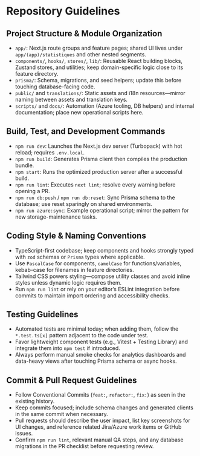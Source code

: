 # Repository Guidelines

## Project Structure & Module Organization
- `app/`: Next.js route groups and feature pages; shared UI lives under `app/(app)/statistiques` and other nested segments.
- `components/`, `hooks/`, `stores/`, `lib/`: Reusable React building blocks, Zustand stores, and utilities; keep domain-specific logic close to its feature directory.
- `prisma/`: Schema, migrations, and seed helpers; update this before touching database-facing code.
- `public/` and `translations/`: Static assets and i18n resources—mirror naming between assets and translation keys.
- `scripts/` and `docs/`: Automation (Azure tooling, DB helpers) and internal documentation; place new operational scripts here.

## Build, Test, and Development Commands
- `npm run dev`: Launches the Next.js dev server (Turbopack) with hot reload; requires `.env.local`.
- `npm run build`: Generates Prisma client then compiles the production bundle.
- `npm start`: Runs the optimized production server after a successful build.
- `npm run lint`: Executes `next lint`; resolve every warning before opening a PR.
- `npm run db:push` / `npm run db:reset`: Sync Prisma schema to the database; use reset sparingly on shared environments.
- `npm run azure:sync`: Example operational script; mirror the pattern for new storage-maintenance tasks.

## Coding Style & Naming Conventions
- TypeScript-first codebase; keep components and hooks strongly typed with `zod` schemas or `Prisma` types where applicable.
- Use `PascalCase` for components, `camelCase` for functions/variables, kebab-case for filenames in feature directories.
- Tailwind CSS powers styling—compose utility classes and avoid inline styles unless dynamic logic requires them.
- Run `npm run lint` or rely on your editor’s ESLint integration before commits to maintain import ordering and accessibility checks.

## Testing Guidelines
- Automated tests are minimal today; when adding them, follow the `*.test.ts[x]` pattern adjacent to the code under test.
- Favor lightweight component tests (e.g., Vitest + Testing Library) and integrate them into `npm test` if introduced.
- Always perform manual smoke checks for analytics dashboards and data-heavy views after touching Prisma schema or async hooks.

## Commit & Pull Request Guidelines
- Follow Conventional Commits (`feat:`, `refactor:`, `fix:`) as seen in the existing history.
- Keep commits focused; include schema changes and generated clients in the same commit when necessary.
- Pull requests should describe the user impact, list key screenshots for UI changes, and reference related Jira/Azure work items or GitHub issues.
- Confirm `npm run lint`, relevant manual QA steps, and any database migrations in the PR checklist before requesting review.
